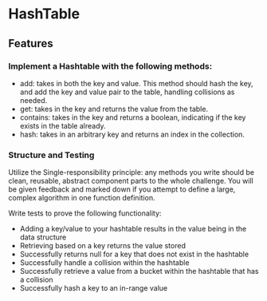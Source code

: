 ﻿# HashTable
## Features
### Implement a Hashtable with the following methods:

+ add: takes in both the key and value. This method should hash the key, and add the key and value pair to the table, handling collisions as needed.
+ get: takes in the key and returns the value from the table.
+ contains: takes in the key and returns a boolean, indicating if the key exists in the table already.
+ hash: takes in an arbitrary key and returns an index in the collection.
### Structure and Testing
Utilize the Single-responsibility principle: any methods you write should be clean, reusable, abstract component parts to the whole challenge. You will be given feedback and marked down if you attempt to define a large, complex algorithm in one function definition.

Write tests to prove the following functionality:

+ Adding a key/value to your hashtable results in the value being in the data structure
+ Retrieving based on a key returns the value stored
+ Successfully returns null for a key that does not exist in the hashtable
+ Successfully handle a collision within the hashtable
+ Successfully retrieve a value from a bucket within the hashtable that has a collision
+ Successfully hash a key to an in-range value